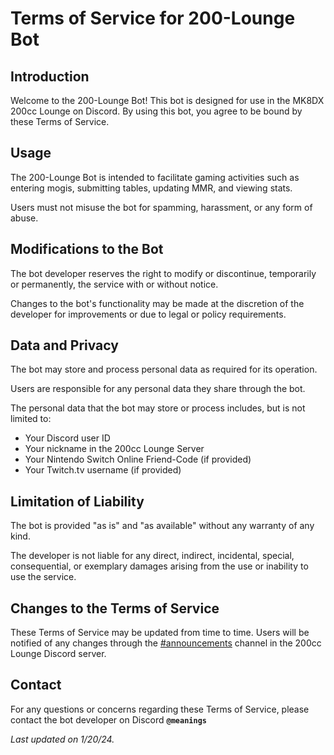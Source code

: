 # Terms of Service for 200-Lounge Bot

## Introduction

Welcome to the 200-Lounge Bot! This bot is designed for use in the MK8DX 200cc Lounge on Discord. By using this bot, you agree to be bound by these Terms of Service.

## Usage
The 200-Lounge Bot is intended to facilitate gaming activities such as entering mogis, submitting tables, updating MMR, and viewing stats.

Users must not misuse the bot for spamming, harassment, or any form of abuse.

## Modifications to the Bot

The bot developer reserves the right to modify or discontinue, temporarily or permanently, the service with or without notice.

Changes to the bot's functionality may be made at the discretion of the developer for improvements or due to legal or policy requirements.

## Data and Privacy

The bot may store and process personal data as required for its operation.

Users are responsible for any personal data they share through the bot.

The personal data that the bot may store or process includes, but is not limited to:

- Your Discord user ID
- Your nickname in the 200cc Lounge Server
- Your Nintendo Switch Online Friend-Code (if provided)
- Your Twitch.tv username (if provided)

## Limitation of Liability

The bot is provided "as is" and "as available" without any warranty of any kind.

The developer is not liable for any direct, indirect, incidental, special, consequential, or exemplary damages arising from the use or inability to use the service.

## Changes to the Terms of Service
These Terms of Service may be updated from time to time. Users will be notified of any changes through the [#announcements](https://discord.gg/uR3rRzsjhk "Discord invite") channel in the 200cc Lounge Discord server.

## Contact
For any questions or concerns regarding these Terms of Service, please contact the bot developer on Discord **`@meanings`**

_Last updated on 1/20/24._
